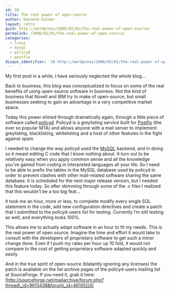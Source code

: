 ```yaml
---
id: 10
title: The real power of open-source
author: Kenneth Kalmer
layout: retro
guid: http://wordpress/2006/02/01/the-real-power-of-open-source/
permalink: /2006/02/01/the-real-power-of-open-source/
categories:
  - linux
  - mysql
  - policyd
  - postfix
disqus_identifier: '10 http://wordpress/2006/02/01/the-real-power-of-open-source/'
---
```


My first post in a while, I have seriously neglected the whole blog&#8230;

Back to business, this blog was conceptualized to focus on some of the real benefits of using open-source software in business. Not the kind of business that Novell and IBM try to make of open-source, but small businesses seeking to gain an advantage in a very competitive market space.

Today this power shined through dramatically again, through a little piece of software called [policyd][1]. Policyd is a greylisting service built for [Postfix][2] (the ever so popular MTA) and allows anyone with a mail server to implement greylisting, blacklisting, whitelisting and a host of other features in the fight against spam.

I needed to change the way policyd used the [MySQL][3] backend, and in doing so it meant editing C code that I know nothing about. It turn out to be relatively easy when you apply common sense and all the knowledge you&#8217;ve gained from coding in interpreted languages all your life. So I need to be able to prefix the tables in the MySQL database used by policyd in order to prevent clashes with other mail-related software sharing the same database. It is scheduled for the next major release version, but I needed this feature today. So after skimming through some of the .c files I realized that this wouldn&#8217;t be a too big feat&#8230;

It took me an hour, more or less, to complete modify every single SQL statement in the code, add new configuration directives and create a patch that I submitted to the policyd-users list for testing. Currently I&#8217;m still testing as well, and everything looks 100%.

This allows me to actually adapt software in an hour to fit my needs. This is the real power of open source. Imagine the time and effort it would take to consult with the developers of proprietary software to get such a minor change done. Even if I push my rates per hour up 10 fold, it would not compare to the cost of getting proprietary software adapted quickly and easily.

And in the true spirit of open-source (blatantly ignoring any licenses) the patch is available on the list archive pages of the policyd-users mailing list at SourceForge. If you need it, grab it here: [http://sourceforge.net/mailarchive/forum.php?thread\_id=9613438&forum\_id=46105][4]

 [1]: http://policyd.sourceforge.net
 [2]: http://www.postfix.org
 [3]: http://www.mysql.com
 [4]: http://sourceforge.net/mailarchive/forum.php?thread_id=9613438&#038;forum_id=46105
